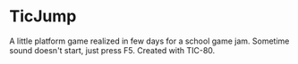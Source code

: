 # TicJump

A little platform game realized in few days for a school game jam. Sometime sound doesn't start, just press F5. Created with TIC-80.
